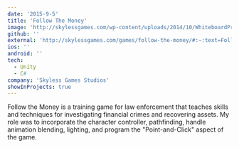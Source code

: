 ```yaml
---
date: '2015-9-5'
title: 'Follow The Money'
image: 'http://skylessgames.com/wp-content/uploads/2014/10/WhiteboardPromoShot.png'
github: ''
external: 'http://skylessgames.com/games/follow-the-money/#:~:text=Follow%20the%20Money%20is%20a,%2C%20fraud%2C%20and%20money%20laundering. '
ios: ''
android: ''
tech:
  - Unity
  - C#
company: 'Skyless Games Studios'
showInProjects: true
---
```


Follow the Money is a training game for law enforcement that teaches skills and techniques for investigating financial crimes and recovering assets. My role was to incorporate the character controller, pathfinding, handle animation blending, lighting, and program the "Point-and-Click" aspect of the game.
